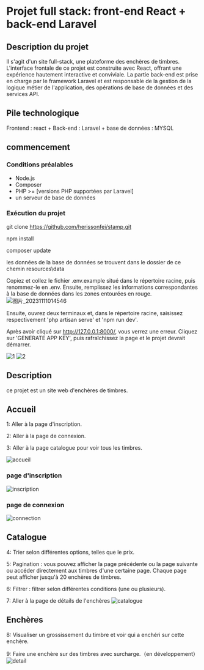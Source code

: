 # Projet full stack: front-end React + back-end Laravel

## Description du projet
Il s'agit d'un site full-stack, une plateforme des enchères de timbres. L'interface frontale de ce projet est construite avec React, offrant une expérience hautement interactive et conviviale. La partie back-end est prise en charge par le framework Laravel et est responsable de la gestion de la logique métier de l'application, des opérations de base de données et des services API.

## Pile technologique
Frontend : react + Back-end : Laravel + base de données : MYSQL

## commencement

### Conditions préalables
- Node.js
- Composer
- PHP >= [versions PHP supportées par Laravel]
- un serveur de base de données

### Exécution du projet
git clone https://github.com/herissonfei/stamp.git

npm install

composer update

les données de la base de données se trouvent dans le dossier de ce chemin resources\data

Copiez et collez le fichier .env.example situé dans le répertoire racine, puis renommez-le en .env. Ensuite, remplissez les informations correspondantes à la base de données dans les zones entourées en rouge.
![图片_20231111014546](https://github.com/herissonfei/stamp/assets/89328999/6357577e-f2dd-4b53-9306-ffd763064cf4)

Ensuite, ouvrez deux terminaux et, dans le répertoire racine, saisissez respectivement 'php artisan serve' et 'npm run dev'.

Après avoir cliqué sur http://127.0.0.1:8000/, vous verrez une erreur. Cliquez sur 'GENERATE APP KEY', puis rafraîchissez la page et le projet devrait démarrer.

![1](https://github.com/herissonfei/stamp/assets/89328999/ce690372-1885-4f40-be72-b55b3709821a)
![2](https://github.com/herissonfei/stamp/assets/89328999/9cc88664-441f-4c48-990c-7d9080a80d31)



## Description
ce projet est un site web d'enchères de timbres.



## Accueil
1: Aller à la page d'inscription.  

2: Aller à la page de connexion.  

3: Aller à la page catalogue pour voir tous les timbres.  

![accueil](https://github.com/herissonfei/stamp/assets/89328999/a29212d3-879c-484c-bacc-bb96d0cf8e6f)
### page d'inscription
![inscription](https://github.com/herissonfei/stamp/assets/89328999/896ffd85-6a43-4373-b0d9-4c7710b37840)
### page de connexion
![connection](https://github.com/herissonfei/stamp/assets/89328999/2029446e-7484-43c7-923d-fb7580bc97b9)

## Catalogue
4: Trier selon différentes options, telles que le prix.  

5: Pagination : vous pouvez afficher la page précédente ou la page suivante ou accéder directement aux timbres d'une certaine page. Chaque page peut afficher jusqu'à 20 enchères de timbres.  

6: Filtrer : filtrer selon différentes conditions (une ou plusieurs).

7: Aller à la page de détails de l'enchères
![catalogue](https://github.com/herissonfei/stamp/assets/89328999/e58d0f3f-1ba0-4179-88d2-2d166903f769)

## Enchères
8: Visualiser un grossissement du timbre et voir qui a enchéri sur cette enchère.

9: Faire une enchère sur des timbres avec surcharge.（en développement）
![detail](https://github.com/herissonfei/stamp/assets/89328999/e10a64d1-481e-41b6-8594-3e9ba123a3e6)

